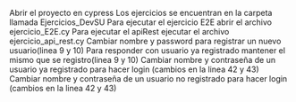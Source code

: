 Abrir el proyecto en cypress
Los ejercicios se encuentran en la carpeta llamada Ejercicios_DevSU
Para ejecutar el ejercicio E2E abrir el archivo ejercicio_E2E.cy
Para ejecutar el apiRest ejecutar el archivo ejercicio_api_rest.cy
Cambiar nombre y password para registrar un nuevo usuario(linea 9 y 10)
Para responder con usuario ya registrado mantener el mismo que se registro(linea 9 y 10)
Cambiar nombre y contraseña de un usuario ya registrado para hacer login (cambios en la linea 42 y 43)
Cambiar nombre y contraseña de un usuario no registrado para hacer login (cambios en la linea 42 y 43)
